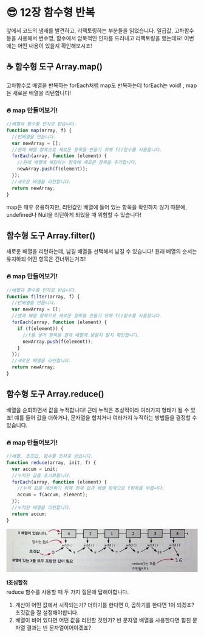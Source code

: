# 😎 12장 함수형 반복

앞에서 코드의 냄새를 발견하고, 리팩토링하는 부분들을 읽었습니다. 일급값, 고차함수 등을 사용해서 변수명, 함수에서 암묵적인 인자를 드러내고 리팩토링을 했는데요! 이번에는 어떤 내용이 있을지 확인해보시죠!

## ☕️ 함수형 도구 Array.map()

고차함수로 배열을 반복하는 forEach처럼 map도 반복하는데 forEach는 void! , map은 새로운 배열을 리턴합니다!

### 🔥 map 만들어보기!

```javascript
//배열과 함수를 인자로 받습니다.
function map(array, f) {
  //빈배열을 만듭니다.
  var newArray = [];
  //원래 배열 항목으로 새로운 항목을 만들기 위해 f()함수를 사용합니다.
  forEach(array, function (element) {
    //원래 배열에 해당하는 항목에 새로운 항목을 추가합니다.
    newArray.push(f(element));
  });
  //새로운 배열을 리턴합니다.
  return newArray;
}
```

map은 매우 유용하지만, 리턴값인 배열에 들어 있는 항목을 확인하지 않기 때문에, undefined나 Null을 리턴하게 되었을 때 위험할 수 있습니다!

## 함수형 도구 Array.filter()

새로운 배열을 리턴하는데, 남길 배열을 선택해서 남길 수 있습니다! 원래 배열의 순서는 유지하되 어떤 항목은 건너뛰는거죠!

### 🔥 map 만들어보기!

```javascript
//배열과 함수를 인자로 받습니다.
function filter(array, f) {
  //빈배열을 만듭니다.
  var newArray = [];
  //원래 배열 항목으로 새로운 항목을 만들기 위해 f()함수를 사용합니다.
  forEach(array, function (element) {
    if (f(element)) {
      //f를 넣어 항목을 결과 배열에 넣을지 말지 확인합니다.
      newArray.push(f(element));
    }
  });
  //새로운 배열을 리턴합니다.
  return newArray;
}
```

## 함수형 도구 Array.reduce()

배열을 순회하면서 값을 누적합니다! 근데 누적은 추상적이라 여러가지 형태가 될 수 있죠! 예를 들어 값을 더하거나, 문자열을 합치거나 여러가지 누적하는 방법들을 결정할 수 있습니다.

### 🔥 map 만들어보기!

```javascript
//배열, 초깃값, 함수를 인자로 받습니다.
function reduce(array, init, f) {
  var accum = init;
  //누적된 값을 초기화합니다.
  forEach(array, function (element) {
    //누적 값을 계산하기 위해 현재 값과 배열 항목으로 f항목을 부릅니다.
    accum = f(accum, element);
  });
  //누적된 배열을 리턴합니다.
  return accum;
}
```

![alt text](image-6.png)

**❗️조심할점**
</br>
reduce 함수를 사용할 때 두 가지 질문에 답해야합니다.

1. 계산이 어떤 값에서 시작되는가? 더하기를 한다면 0, 곱하기를 한다면 1이 되겠죠? 초깃값을 잘 설정해야합니다.
2. 배열이 비어 있다면 어떤 값을 리턴할 것인가? 빈 문자열 배열을 사용한다면 합친 문자열 결과는 빈 문자열이어야겠죠?
